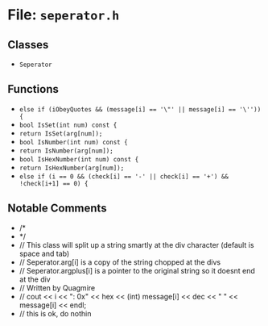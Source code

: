 # File: `seperator.h`

## Classes

- `Seperator`

## Functions

- `else if (iObeyQuotes && (message[i] == '\"' || message[i] == '\'')) {`
- `bool IsSet(int num) const {`
- `return IsSet(arg[num]);`
- `bool IsNumber(int num) const {`
- `return IsNumber(arg[num]);`
- `bool IsHexNumber(int num) const {`
- `return IsHexNumber(arg[num]);`
- `else if (i == 0 && (check[i] == '-' || check[i] == '+') && !check[i+1] == 0) {`

## Notable Comments

- /*
- */
- // This class will split up a string smartly at the div character (default is space and tab)
- // Seperator.arg[i] is a copy of the string chopped at the divs
- // Seperator.argplus[i] is a pointer to the original string so it doesnt end at the div
- // Written by Quagmire
- //			cout << i << ": 0x" << hex << (int) message[i] << dec << " " << message[i] << endl;
- // this is ok, do nothin

